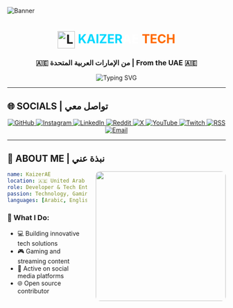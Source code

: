 ![Banner](https://github.com/user-attachments/assets/0af76375-9c46-4a0d-bdfc-ea25bcb6e4a6)

<div align="center">
  <h1>
    <img src="https://raw.githubusercontent.com/KaizerAE/KaizerAE/main/assets/logo.png" alt="Logo" width="40" height="40" align="center" />
    <span style="color:#00D9FF">KAIZER</span><span style="color:#FFFFFF">AE</span> <span style="color:#FF6B00">TECH</span>
  </h1>
  
  <h3>🇦🇪 من الإمارات العربية المتحدة | From the UAE 🇦🇪</h3>
</div>

<div align="center">
  <img src="https://readme-typing-svg.demolab.com?font=Fira+Code&weight=600&size=28&duration=3000&pause=1000&color=00D9FF&center=true&vCenter=true&width=600&lines=Developer+%7C+Tech+Enthusiast;Content+Creator;UAE+Based" alt="Typing SVG" />
</div>

---

## 🌐 **SOCIALS** | تواصل معي

<div align="center">
  
  <a href="https://github.com/KaizerAE" target="_blank">
    <img src="https://img.shields.io/badge/GitHub-181717?style=for-the-badge&logo=github&logoColor=white" alt="GitHub" />
  </a>
  <a href="https://www.instagram.com/CQIE_" target="_blank">
    <img src="https://img.shields.io/badge/Instagram-E4405F?style=for-the-badge&logo=instagram&logoColor=white" alt="Instagram" />
  </a>
  <a href="https://www.linkedin.com/in/KaizerAE" target="_blank">
    <img src="https://img.shields.io/badge/LinkedIn-0A66C2?style=for-the-badge&logo=linkedin&logoColor=white" alt="LinkedIn" />
  </a>
  <a href="https://www.reddit.com/user/KaizerAE/" target="_blank">
    <img src="https://img.shields.io/badge/Reddit-FF4500?style=for-the-badge&logo=reddit&logoColor=white" alt="Reddit" />
  </a>
  <a href="https://x.com/KaizerQ5" target="_blank">
    <img src="https://img.shields.io/badge/X-000000?style=for-the-badge&logo=x&logoColor=white" alt="X" />
  </a>
  
  <a href="https://www.youtube.com/@KaizerAE1" target="_blank">
    <img src="https://img.shields.io/badge/YouTube-FF0000?style=for-the-badge&logo=youtube&logoColor=white" alt="YouTube" />
  </a>
  <a href="https://www.twitch.tv/KaizerAE" target="_blank">
    <img src="https://img.shields.io/badge/Twitch-9146FF?style=for-the-badge&logo=twitch&logoColor=white" alt="Twitch" />
  </a>
  <a href="https://github.com/KaizerAE.atom" target="_blank">
    <img src="https://img.shields.io/badge/RSS-FFA500?style=for-the-badge&logo=rss&logoColor=white" alt="RSS" />
  </a>
  <a href="mailto:NachtAE@proton.me" target="_blank">
    <img src="https://img.shields.io/badge/Email-8B89CC?style=for-the-badge&logo=protonmail&logoColor=white" alt="Email" />
  </a>
  
</div>

---

## 👤 **ABOUT ME** | نبذة عني

<img align="right" src="https://github.com/user-attachments/assets/0af76375-9c46-4a0d-bdfc-ea25bcb6e4a6" width="300" style="border-radius: 10px; margin-left: 20px;" />

```yaml
name: KaizerAE
location: 🇦🇪 United Arab Emirates
role: Developer & Tech Enthusiast
passion: Technology, Gaming, Content Creation
languages: [Arabic, English, Chinese (A1), Japanese (B2)]
```

### 🚀 What I Do:

- 💻 Building innovative tech solutions
- 🎮 Gaming and streaming content
- 📱 Active on social media platforms
- 🌐 Open source contributor
